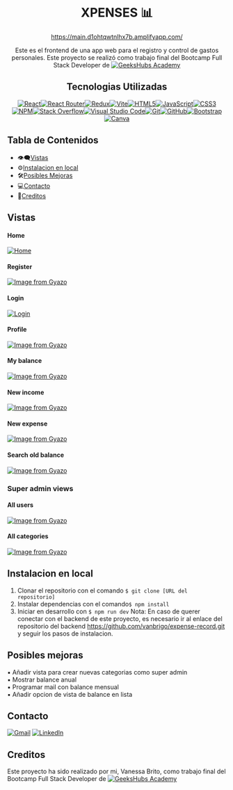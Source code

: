 <div align=center>

# XPENSES 📊

https://main.d1ohtqwtnlhx7b.amplifyapp.com/

 Este es el frontend de una app web para el registro y control de gastos personales. Este proyecto se realizó como trabajo final del Bootcamp Full Stack Developer de [![GeeksHubs Academy](https://img.shields.io/badge/GeeksHubs_Academy-%23F40D12?style=for-the-badge&color=%23F40D12)](https://geekshubsacademy.com/)


## Tecnologias Utilizadas
[![React](https://img.shields.io/badge/react-%2320232a.svg?style=for-the-badge&logo=react&logoColor=%2361DAFB)](https://react.dev/)[![React Router](https://img.shields.io/badge/React_Router-CA4245?style=for-the-badge&logo=react-router&logoColor=white)](https://reactrouter.com/en/main)[![Redux](https://img.shields.io/badge/redux-%23593d88.svg?style=for-the-badge&logo=redux&logoColor=white)](https://redux.js.org/)[![Vite](https://img.shields.io/badge/vite-%23646CFF.svg?style=for-the-badge&logo=vite&logoColor=white)](https://vitejs.dev/)[![HTML5](https://img.shields.io/badge/html5-%23E34F26.svg?style=for-the-badge&logo=html5&logoColor=white)](https://html.com/document/)[![JavaScript](https://img.shields.io/badge/javascript-%23323330.svg?style=for-the-badge&logo=javascript&logoColor=%23F7DF1E)](https://www.javascript.com/)[![CSS3](https://img.shields.io/badge/css3-%231572B6.svg?style=for-the-badge&logo=css3&logoColor=white)](https://www.css3.com/)
[![NPM](https://img.shields.io/badge/NPM-%23CB3837.svg?style=for-the-badge&logo=npm&logoColor=white)](https://www.npmjs.com/)[![Stack Overflow](https://img.shields.io/badge/-Stackoverflow-FE7A16?style=for-the-badge&logo=stack-overflow&logoColor=white)](https://stackoverflow.com/)[![Visual Studio Code](https://img.shields.io/badge/Visual%20Studio%20Code-0078d7.svg?style=for-the-badge&logo=visual-studio-code&logoColor=white)](https://code.visualstudio.com/)[![Git](https://img.shields.io/badge/git-%23F05033.svg?style=for-the-badge&logo=git&logoColor=white)](https://git-scm.com/)[![GitHub](https://img.shields.io/badge/github-%23121011.svg?style=for-the-badge&logo=github&logoColor=white)](https://github.com/)[![Bootstrap](https://img.shields.io/badge/bootstrap-%238511FA.svg?style=for-the-badge&logo=bootstrap&logoColor=white)](https://react-bootstrap.netlify.app/)[![Canva](https://img.shields.io/badge/Canva-%2300C4CC.svg?style=for-the-badge&logo=Canva&logoColor=white)](https://www.canva.com/)
</div>

## Tabla de Contenidos
- 👁️‍🗨️[Vistas](#vistas)
- ⚙️[Instalacion en local](#einstalacion-en-local)
- 🛠️[Posibles Mejoras](#posibles-mejoras)
- 💻[Contacto](#contacto)
- 🪪[Creditos](#creditos)

## Vistas

#### Home 
[![Home](https://i.gyazo.com/2553e1308b25296deae5bda241bb9eb4.gif)](https://gyazo.com/2553e1308b25296deae5bda241bb9eb4)

#### Register
[![Image from Gyazo](https://i.gyazo.com/5338beab2b905575f6bc5e21bddd5543.gif)](https://gyazo.com/5338beab2b905575f6bc5e21bddd5543)

#### Login
[![Login](https://i.gyazo.com/15da7329f4653af59aeda4a4a2d4f45e.gif)](https://gyazo.com/15da7329f4653af59aeda4a4a2d4f45e)

#### Profile
[![Image from Gyazo](https://i.gyazo.com/1d34611ea99e7b68b8dd70629c24b6ff.gif)](https://gyazo.com/1d34611ea99e7b68b8dd70629c24b6ff)

#### My balance
[![Image from Gyazo](https://i.gyazo.com/56fea94264d358dcfe999744de1ce627.gif)](https://gyazo.com/56fea94264d358dcfe999744de1ce627)

#### New income
[![Image from Gyazo](https://i.gyazo.com/3363c98923899078fc32a6464806f491.gif)](https://gyazo.com/3363c98923899078fc32a6464806f491)

#### New expense
[![Image from Gyazo](https://i.gyazo.com/e63643e22cd2d844c12c117b310a8755.gif)](https://gyazo.com/e63643e22cd2d844c12c117b310a8755)

#### Search old balance
[![Image from Gyazo](https://i.gyazo.com/0961ffdde73f44f6c304f90353a29d18.gif)](https://gyazo.com/0961ffdde73f44f6c304f90353a29d18)

### Super admin views

#### All users
[![Image from Gyazo](https://i.gyazo.com/1cc4341adddf0f10c73e9a5210f05790.gif)](https://gyazo.com/1cc4341adddf0f10c73e9a5210f05790)

#### All categories
[![Image from Gyazo](https://i.gyazo.com/4e06feef9297a5451d696d060d6b422a.gif)](https://gyazo.com/4e06feef9297a5451d696d060d6b422a)

## Instalacion en local

1. Clonar el repositorio con el comando `$ git clone [URL del repositorio]`
2. Instalar dependencias con el comando` $ npm install `
3. Iniciar en desarrollo con `$ npm run dev`
Nota: En caso de querer conectar con el backend de este proyecto, es necesario ir al enlace del repositorio del backend https://github.com/vanbrigo/expense-record.git y seguir los pasos de instalacion.

## Posibles mejoras
▪️ Añadir vista para crear nuevas categorias como super admin<br>
▪️ Mostrar balance anual<br>
▪️ Programar mail con balance mensual<br>
▪️ Añadir opcion de vista de balance en lista<br>

## Contacto

[![Gmail](https://img.shields.io/badge/Gmail-D14836?style=for-the-badge&logo=gmail&logoColor=white)](mailto:vanessabritogonzalez@gmail.com)
[![LinkedIn](https://img.shields.io/badge/linkedin-%230077B5.svg?style=for-the-badge&logo=linkedin&logoColor=white)](https://www.linkedin.com/in/vanessabritogonzalez/)

## Creditos
Este proyecto ha sido realizado por mi, Vanessa Brito, como trabajo final del Bootcamp Full Stack Developer de [![GeeksHubs Academy](https://img.shields.io/badge/GeeksHubs_Academy-%23F40D12?style=for-the-badge&color=%23F40D12)](https://geekshubsacademy.com/)